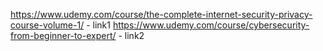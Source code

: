 https://www.udemy.com/course/the-complete-internet-security-privacy-course-volume-1/ - link1
https://www.udemy.com/course/cybersecurity-from-beginner-to-expert/ - link2
